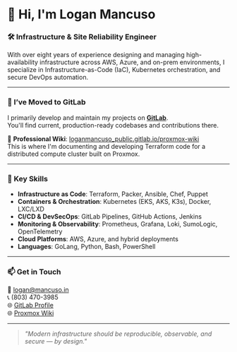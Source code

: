 # 👋 Hi, I'm Logan Mancuso

### 🛠️ Infrastructure & Site Reliability Engineer  
With over eight years of experience designing and managing high-availability infrastructure across AWS, Azure, and on-prem environments, I specialize in Infrastructure-as-Code (IaC), Kubernetes orchestration, and secure DevOps automation.

---

### 🚀 I’ve Moved to GitLab

I primarily develop and maintain my projects on **[GitLab](https://gitlab.com/loganmancuso)**.  
You'll find current, production-ready codebases and contributions there.

🔗 **Professional Wiki**: [loganmancuso_public.gitlab.io/proxmox-wiki](https://loganmancuso_public.gitlab.io/proxmox-wiki)  
This is where I'm documenting and developing Terraform code for a distributed compute cluster built on Proxmox.

---

### 🔧 Key Skills
- **Infrastructure as Code**: Terraform, Packer, Ansible, Chef, Puppet  
- **Containers & Orchestration**: Kubernetes (EKS, AKS, K3s), Docker, LXC/LXD  
- **CI/CD & DevSecOps**: GitLab Pipelines, GitHub Actions, Jenkins  
- **Monitoring & Observability**: Prometheus, Grafana, Loki, SumoLogic, OpenTelemetry  
- **Cloud Platforms**: AWS, Azure, and hybrid deployments  
- **Languages**: GoLang, Python, Bash, PowerShell

---

### 📫 Get in Touch  
📧 logan@mancuso.in  
📞 (803) 470-3985  
🌐 [GitLab Profile](https://gitlab.com/loganmancuso)  
🌐 [Proxmox Wiki](https://loganmancuso_public.gitlab.io/proxmox-wiki)

---

> _"Modern infrastructure should be reproducible, observable, and secure — by design."_
